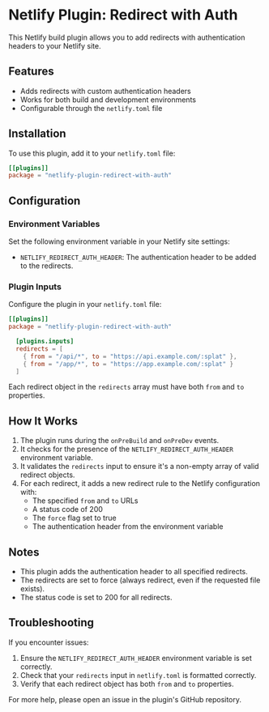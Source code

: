 # Netlify Plugin: Redirect with Auth

This Netlify build plugin allows you to add redirects with authentication headers to your Netlify site.

## Features

- Adds redirects with custom authentication headers
- Works for both build and development environments
- Configurable through the `netlify.toml` file

## Installation

To use this plugin, add it to your `netlify.toml` file:

```toml
[[plugins]]
package = "netlify-plugin-redirect-with-auth"
```

## Configuration

### Environment Variables

Set the following environment variable in your Netlify site settings:

- `NETLIFY_REDIRECT_AUTH_HEADER`: The authentication header to be added to the redirects.

### Plugin Inputs

Configure the plugin in your `netlify.toml` file:

```toml
[[plugins]]
package = "netlify-plugin-redirect-with-auth"

  [plugins.inputs]
  redirects = [
    { from = "/api/*", to = "https://api.example.com/:splat" },
    { from = "/app/*", to = "https://app.example.com/:splat" }
  ]
```

Each redirect object in the `redirects` array must have both `from` and `to` properties.

## How It Works

1. The plugin runs during the `onPreBuild` and `onPreDev` events.
2. It checks for the presence of the `NETLIFY_REDIRECT_AUTH_HEADER` environment variable.
3. It validates the `redirects` input to ensure it's a non-empty array of valid redirect objects.
4. For each redirect, it adds a new redirect rule to the Netlify configuration with:
   - The specified `from` and `to` URLs
   - A status code of 200
   - The `force` flag set to true
   - The authentication header from the environment variable

## Notes

- This plugin adds the authentication header to all specified redirects.
- The redirects are set to force (always redirect, even if the requested file exists).
- The status code is set to 200 for all redirects.

## Troubleshooting

If you encounter issues:

1. Ensure the `NETLIFY_REDIRECT_AUTH_HEADER` environment variable is set correctly.
2. Check that your `redirects` input in `netlify.toml` is formatted correctly.
3. Verify that each redirect object has both `from` and `to` properties.

For more help, please open an issue in the plugin's GitHub repository.
